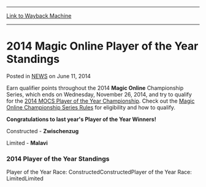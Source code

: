 
---
[Link to Wayback Machine](https://web.archive.org/web/20220526071400/https://magic.wizards.com/en/articles/archive/2014-magic-online-player-year-standings-2014-06-11)

[_metadata_:description]:- "Earn qualifier points throughout the 2014 Magic Online Championship Series, which ends on Wednesday, November 26, 2014, and try to qualify for the 2014 MOCS Player of the Year Championship. Check out the Magic Online Championship Series Rules for eligibility and how to qualify. Congratulations to last year's Player of the Year Winners! Constructed - Zwischenzug Limited -"
[_metadata_:generator]:- "Drupal 7 (http://drupal.org)"
[_metadata_:node]:- "216656"
[_metadata_:publish_date]:- "2014-06-11"
[_metadata_:source]:- "div-main-content"
[_metadata_:title]:- "2014 Magic Online Player of the Year Standings"
[_metadata_:wayback_capture_timestamp]:- "2022-05-26 07:14:00"
[_metadata_:wayback_raw_url]:- "https://web.archive.org/web/20220526071400id_/https://magic.wizards.com/en/articles/archive/2014-magic-online-player-year-standings-2014-06-11"
[_metadata_:wayback_url]:- "https://magic.wizards.com/en/articles/archive/2014-magic-online-player-year-standings-2014-06-11"
---


2014 Magic Online Player of the Year Standings
==============================================



 Posted in [NEWS](/en/articles)
 on June 11, 2014 










Earn qualifier points throughout the 2014 **Magic Online** Championship Series, which ends on Wednesday, November 26, 2014, and try to qualify for the [2014 MOCS Player of the Year Championship](http://archive.wizards.com/magic/magazine/article.aspx?x=mtg/daily/other/110413/mocs2014#poy). Check out the [Magic Online Championship Series Rules](http://archive.wizards.com/magic/magazine/article.aspx?x=mtg/daily/other/110413/mocs2014) for eligibility and how to qualify.


**Congratulations to last year's Player of the Year Winners!**  

Constructed - **Zwischenzug**  

Limited - **Malavi**



### 2014 Player of the Year Standings


Player of the Year Race: ConstructedConstructedPlayer of the Year Race: LimitedLimited






